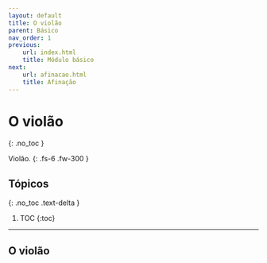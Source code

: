 ```yaml
---
layout: default
title: O violão
parent: Básico
nav_order: 1
previous:
    url: index.html
    title: Módulo básico
next:
    url: afinacao.html
    title: Afinação
---
```


# O violão
{: .no_toc }

Violão.
{: .fs-6 .fw-300 }

## Tópicos
{: .no_toc .text-delta }

1. TOC
{:toc}

---

## O violão

